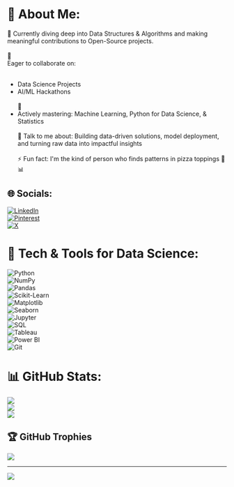 # 💫 About Me:
🎯 Currently diving deep into Data Structures & Algorithms and making meaningful contributions to Open-Source projects.<br><br>🤝  
Eager to collaborate on:<br><br>   
* Data Science Projects<br> 
* AI/ML Hackathons<br><br>🌱  
* Actively mastering: Machine Learning, Python for Data Science, & Statistics<br>  
💬 Talk to me about: Building data-driven solutions, model deployment, and turning raw data into impactful insights<br>  
⚡ Fun fact: I'm the kind of person who finds patterns in pizza toppings 🍕📊  

## 🌐 Socials:
[![LinkedIn](https://img.shields.io/badge/LinkedIn-%230077B5.svg?logo=linkedin&logoColor=white)](https://linkedin.com/in/www.linkedin.com/in/abhijit-fule)  
[![Pinterest](https://img.shields.io/badge/Pinterest-%23E60023.svg?logo=Pinterest&logoColor=white)](https://pinterest.com/https://pin.it/W4pOYc7ap)  
[![X](https://img.shields.io/badge/X-black.svg?logo=X&logoColor=white)](https://x.com/Abhijitfule2?t=0pS996uhizom8Sn5sPn53w&s=08)  

# 🧠 Tech & Tools for Data Science:
![Python](https://img.shields.io/badge/python-3670A0?style=for-the-badge&logo=python&logoColor=ffdd54)  
![NumPy](https://img.shields.io/badge/numpy-%23013243.svg?style=for-the-badge&logo=numpy&logoColor=white)  
![Pandas](https://img.shields.io/badge/pandas-%23150458.svg?style=for-the-badge&logo=pandas&logoColor=white)  
![Scikit-Learn](https://img.shields.io/badge/scikit--learn-%23F7931E.svg?style=for-the-badge&logo=scikit-learn&logoColor=white)  
![Matplotlib](https://img.shields.io/badge/Matplotlib-%230076b5.svg?style=for-the-badge&logo=matplotlib&logoColor=white)  
![Seaborn](https://img.shields.io/badge/seaborn-%230A0A0A.svg?style=for-the-badge&logo=python&logoColor=white)  
![Jupyter](https://img.shields.io/badge/jupyter-%23F37626.svg?style=for-the-badge&logo=jupyter&logoColor=white)  
![SQL](https://img.shields.io/badge/SQL-%2300f.svg?style=for-the-badge&logo=sqlite&logoColor=white)  
![Tableau](https://img.shields.io/badge/Tableau-%23E97627.svg?style=for-the-badge&logo=Tableau&logoColor=white)  
![Power BI](https://img.shields.io/badge/PowerBI-F2C811?style=for-the-badge&logo=Power%20BI&logoColor=white)  
![Git](https://img.shields.io/badge/git-%23F05033.svg?style=for-the-badge&logo=git&logoColor=white)

# 📊 GitHub Stats:
![](https://github-readme-stats.vercel.app/api?username=fuleabhijit&theme=dark&hide_border=false&include_all_commits=false&count_private=false)<br/>
![](https://github-readme-streak-stats.herokuapp.com/?user=fuleabhijit&theme=dark&hide_border=false)<br/>
![](https://github-readme-stats.vercel.app/api/top-langs/?username=fuleabhijit&theme=dark&hide_border=false&include_all_commits=false&count_private=false&layout=compact)

## 🏆 GitHub Trophies
![](https://github-profile-trophy.vercel.app/?username=fuleabhijit&theme=transparent&no-frame=false&no-bg=false&margin-w=4)

---
[![](https://visitcount.itsvg.in/api?id=fuleabhijit&icon=0&color=1)](https://visitcount.itsvg.in)

<!-- Proudly updated for Data Science by GPRM ( https://gprm.itsvg.in ) -->
